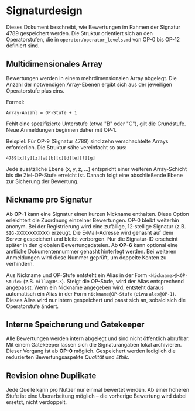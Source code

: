 # Signaturdesign

Dieses Dokument beschreibt, wie Bewertungen im Rahmen der Signatur 4789 gespeichert werden. Die Struktur orientiert sich an den Operatorstufen, die in `operator/operator_levels.md` von OP-0 bis OP-12 definiert sind.

## Multidimensionales Array

Bewertungen werden in einem mehrdimensionalen Array abgelegt. Die Anzahl der notwendigen Array-Ebenen ergibt sich aus der jeweiligen Operatorstufe plus eins.

Formel:

```
Array-Anzahl = OP-Stufe + 1
```

Fehlt eine spezifizierte Unterstufe (etwa "B" oder "C"), gilt die
Grundstufe. Neue Anmeldungen beginnen daher mit OP‑1.

Beispiel: Für OP-9 (Signatur 4789) sind zehn verschachtelte Arrays erforderlich. Die Struktur sähe vereinfacht so aus:

```
4789[x][y][z][a][b][c][d][e][f][g]
```

Jede zusätzliche Ebene (x, y, z, …) entspricht einer weiteren Array-Schicht bis die Ziel-OP-Stufe erreicht ist. Danach folgt eine abschließende Ebene zur Sicherung der Bewertung.

## Nickname pro Signatur

Ab **OP-1** kann eine Signatur einen kurzen Nickname enthalten. Diese Option erleichtert die Zuordnung einzelner Bewertungen. OP-0 bleibt weiterhin anonym.
Bei der Registrierung wird eine zufällige, 12‑stellige Signatur (z.B. `SIG-XXXXXXXXXXXX`) erzeugt. Die E‑Mail-Adresse wird gehasht auf dem Server gespeichert und bleibt verborgen. Nur die Signatur-ID erscheint später in den globalen Bewertungsdateien.
Ab **OP-6** kann optional eine amtliche Dokumentennummer gehasht hinterlegt werden. Bei weiteren Anmeldungen wird diese Nummer geprüft, um doppelte Konten zu verhindern.

Aus Nickname und OP-Stufe entsteht ein Alias in der Form `<Nickname>@<OP-Stufe>` (z.B. `milla@OP-3`). Steigt die OP-Stufe, wird der Alias entsprechend angepasst.
Wenn ein Nickname angegeben wird, entsteht daraus automatisch ein Alias in der Form `nickname@OP-Stufe` (etwa `alex@OP-1`). 
Dieses Alias wird nur intern gespeichert und passt sich an, sobald sich die Operatorstufe ändert.

## Interne Speicherung und Gatekeeper

Alle Bewertungen werden intern abgelegt und sind nicht öffentlich abrufbar. Mit einem Gatekeeper lassen sich die Signaturangaben lokal archivieren. Dieser Vorgang ist ab **OP-0** möglich. Gespeichert werden lediglich die reduzierten Bewertungsaspekte *Qualität* und *Ethik*.

## Revision ohne Duplikate

Jede Quelle kann pro Nutzer nur einmal bewertet werden. Ab einer höheren Stufe ist eine Überarbeitung möglich – die vorherige Bewertung wird dabei ersetzt, nicht verdoppelt.

